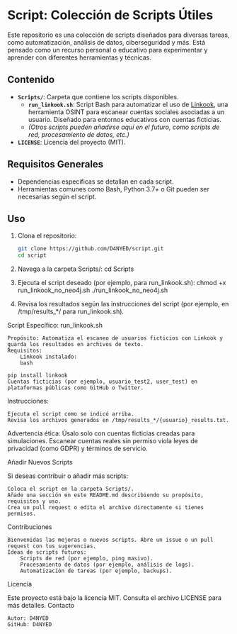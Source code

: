 # Script: Colección de Scripts Útiles

Este repositorio es una colección de scripts diseñados para diversas tareas, como automatización, análisis de datos, ciberseguridad y más. Está pensado como un recurso personal o educativo para experimentar y aprender con diferentes herramientas y técnicas.

## Contenido
- **`Scripts/`**: Carpeta que contiene los scripts disponibles.
  - **`run_linkook.sh`**: Script Bash para automatizar el uso de [Linkook](https://github.com/JackJuly/linkook), una herramienta OSINT para escanear cuentas sociales asociadas a un usuario. Diseñado para entornos educativos con cuentas ficticias.
  - *(Otros scripts pueden añadirse aquí en el futuro, como scripts de red, procesamiento de datos, etc.)*
- **`LICENSE`**: Licencia del proyecto (MIT).

## Requisitos Generales
- Dependencias específicas se detallan en cada script.
- Herramientas comunes como Bash, Python 3.7+ o Git pueden ser necesarias según el script.

## Uso
1. Clona el repositorio:
   ```bash
   git clone https://github.com/D4NYED/script.git
   cd script

2. Navega a la carpeta Scripts/:
   cd Scripts
   
3. Ejecuta el script deseado (por ejemplo, para run_linkook.sh):
chmod +x run_linkook_no_neo4j.sh
./run_linkook_no_neo4j.sh

4. Revisa los resultados según las instrucciones del script (por ejemplo, en /tmp/results_*/ para run_linkook.sh).

Script Específico: run_linkook.sh

    Propósito: Automatiza el escaneo de usuarios ficticios con Linkook y guarda los resultados en archivos de texto.
    Requisitos:
        Linkook instalado:
        bash

    pip install linkook
    Cuentas ficticias (por ejemplo, usuario_test2, user_test) en plataformas públicas como GitHub o Twitter.

Instrucciones:

    Ejecuta el script como se indicó arriba.
    Revisa los archivos generados en /tmp/results_*/{usuario}_results.txt.

Advertencia ética: Úsalo solo con cuentas ficticias creadas para simulaciones. Escanear cuentas reales sin permiso viola leyes de privacidad (como GDPR) y términos de servicio.

Añadir Nuevos Scripts

Si deseas contribuir o añadir más scripts:

    Coloca el script en la carpeta Scripts/.
    Añade una sección en este README.md describiendo su propósito, requisitos y uso.
    Crea un pull request o edita el archivo directamente si tienes permisos.

Contribuciones

    Bienvenidas las mejoras o nuevos scripts. Abre un issue o un pull request con tus sugerencias.
    Ideas de scripts futuros:
        Scripts de red (por ejemplo, ping masivo).
        Procesamiento de datos (por ejemplo, análisis de logs).
        Automatización de tareas (por ejemplo, backups).

Licencia

Este proyecto está bajo la licencia MIT. Consulta el archivo LICENSE para más detalles.
Contacto

    Autor: D4NYED
    GitHub: D4NYED
